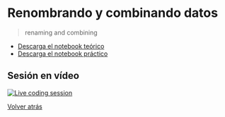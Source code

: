 # Renombrando y combinando datos

> renaming and combining

- [Descarga el notebook teórico][tutorial]
- [Descarga el notebook práctico][exercise]

## Sesión en vídeo

[![Live coding session][youtube-image]][youtube-video]

[Volver atrás](../.)

<!-- LINKS -->

[tutorial]:renaming-and-combining.ipynb
[exercise]:exercise-renaming-and-combining.ipynb
[youtube-image]:http://img.youtube.com/vi/99W1Mr4DHSk/0.jpg
[youtube-video]:https://youtu.be/99W1Mr4DHSk?list=PLZh1qmaTeQ-qfgSKS6bEqX_HGIAXDWAbX&t=1383
